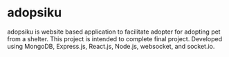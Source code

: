 # adopsiku
adopsiku is website based application to facilitate adopter for adopting pet from a shelter. This project is intended to complete final project. Developed using MongoDB, Express.js, React.js, Node.js, websocket, and socket.io.
